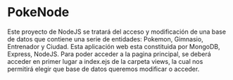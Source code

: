 # PokeNode
Este proyecto de NodeJS se tratará del acceso y modificación de una base de datos que contiene una serie de entidades: Pokemon, Gimnasio, Entrenador y Ciudad. Esta aplicación web esta constituida por MongoDB, Express, NodeJS. Para poder acceder a la pagina principal, se deberá acceder en primer lugar a index.ejs de la carpeta views, la cual nos permitirá elegir que base de datos queremos modificar o acceder.
